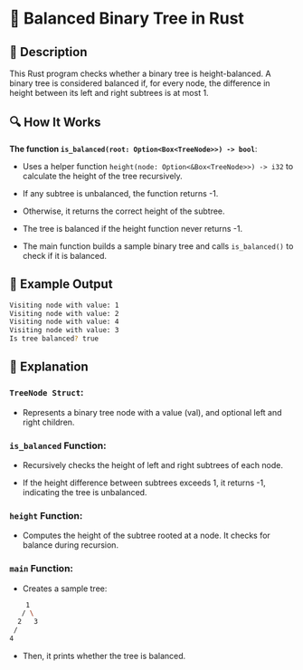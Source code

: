 
# 📌 Balanced Binary Tree in Rust

## 🚀 Description

This Rust program checks whether a binary tree is height-balanced. A binary tree is considered balanced if, for every node, the difference in height between its left and right subtrees is at most 1.

## 🔍 How It Works

**The function `is_balanced(root: Option<Box<TreeNode>>) -> bool`**:

- Uses a helper function `height(node: Option<&Box<TreeNode>>) -> i32` to calculate the height of the tree recursively.

- If any subtree is unbalanced, the function returns -1.

- Otherwise, it returns the correct height of the subtree.

- The tree is balanced if the height function never returns -1.

- The main function builds a sample binary tree and calls `is_balanced()` to check if it is balanced.

## 🎯 Example Output
```sh
Visiting node with value: 1
Visiting node with value: 2
Visiting node with value: 4
Visiting node with value: 3
Is tree balanced? true
```
## 📂 Explanation
### `TreeNode Struct`:

- Represents a binary tree node with a value (val), and optional left and right children.

### **`is_balanced`** Function:

- Recursively checks the height of left and right subtrees of each node.

- If the height difference between subtrees exceeds 1, it returns -1, indicating the tree is unbalanced.

### `height` Function:

- Computes the height of the subtree rooted at a node. It checks for balance during recursion.

### `main` Function:

- Creates a sample tree:
```sh
    1
   / \
  2   3
 /
4
```
- Then, it prints whether the tree is balanced.
